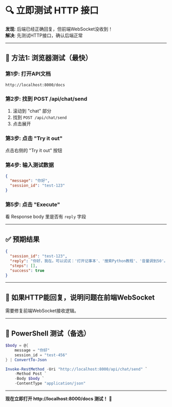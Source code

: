 # 🔍 立即测试 HTTP 接口

**发现**: 后端已经正确回复，但前端WebSocket没收到！  
**解决**: 先测试HTTP接口，确认后端正常

---

## 🚀 方法1: 浏览器测试（最快）

### 第1步: 打开API文档
```
http://localhost:8000/docs
```

### 第2步: 找到 POST /api/chat/send
1. 滚动到 "chat" 部分
2. 找到 `POST /api/chat/send`
3. 点击展开

### 第3步: 点击 "Try it out"
点击右侧的 "Try it out" 按钮

### 第4步: 输入测试数据
```json
{
  "message": "你好",
  "session_id": "test-123"
}
```

### 第5步: 点击 "Execute"
看 Response body 里是否有 `reply` 字段

---

## ✅ 预期结果

```json
{
  "session_id": "test-123",
  "reply": "你好，我在。可以试试：'打开记事本'、'搜索Python教程'、'音量调到50'。",
  "steps": [],
  "success": true
}
```

---

## 🐛 如果HTTP能回复，说明问题在前端WebSocket

需要修复前端WebSocket接收逻辑。

---

## 📝 PowerShell 测试（备选）

```powershell
$body = @{
    message = "你好"
    session_id = "test-456"
} | ConvertTo-Json

Invoke-RestMethod -Uri "http://localhost:8000/api/chat/send" `
    -Method Post `
    -Body $body `
    -ContentType "application/json"
```

---

**现在立即打开 http://localhost:8000/docs 测试！** 🚀

